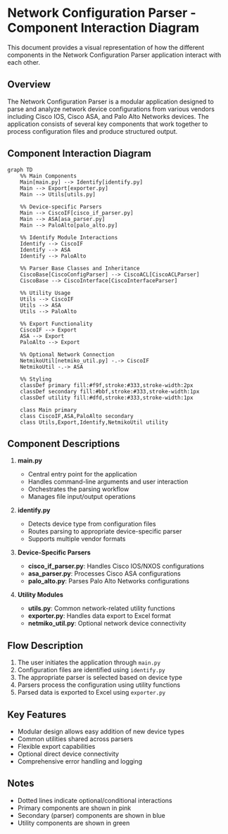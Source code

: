 # Network Configuration Parser - Component Interaction Diagram

This document provides a visual representation of how the different components in the Network Configuration Parser application interact with each other.

## Overview

The Network Configuration Parser is a modular application designed to parse and analyze network device configurations from various vendors including Cisco IOS, Cisco ASA, and Palo Alto Networks devices. The application consists of several key components that work together to process configuration files and produce structured output.

## Component Interaction Diagram

```mermaid
graph TD
    %% Main Components
    Main[main.py] --> Identify[identify.py]
    Main --> Export[exporter.py]
    Main --> Utils[utils.py]
    
    %% Device-specific Parsers
    Main --> CiscoIF[cisco_if_parser.py]
    Main --> ASA[asa_parser.py]
    Main --> PaloAlto[palo_alto.py]
    
    %% Identify Module Interactions
    Identify --> CiscoIF
    Identify --> ASA
    Identify --> PaloAlto
    
    %% Parser Base Classes and Inheritance
    CiscoBase[CiscoConfigParser] --> CiscoACL[CiscoACLParser]
    CiscoBase --> CiscoInterface[CiscoInterfaceParser]
    
    %% Utility Usage
    Utils --> CiscoIF
    Utils --> ASA
    Utils --> PaloAlto
    
    %% Export Functionality
    CiscoIF --> Export
    ASA --> Export
    PaloAlto --> Export
    
    %% Optional Network Connection
    NetmikoUtil[netmiko_util.py] -.-> CiscoIF
    NetmikoUtil -.-> ASA
    
    %% Styling
    classDef primary fill:#f9f,stroke:#333,stroke-width:2px
    classDef secondary fill:#bbf,stroke:#333,stroke-width:1px
    classDef utility fill:#dfd,stroke:#333,stroke-width:1px
    
    class Main primary
    class CiscoIF,ASA,PaloAlto secondary
    class Utils,Export,Identify,NetmikoUtil utility
```

## Component Descriptions

1. **main.py**
   - Central entry point for the application
   - Handles command-line arguments and user interaction
   - Orchestrates the parsing workflow
   - Manages file input/output operations

2. **identify.py**
   - Detects device type from configuration files
   - Routes parsing to appropriate device-specific parser
   - Supports multiple vendor formats

3. **Device-Specific Parsers**
   - **cisco_if_parser.py**: Handles Cisco IOS/NXOS configurations
   - **asa_parser.py**: Processes Cisco ASA configurations
   - **palo_alto.py**: Parses Palo Alto Networks configurations

4. **Utility Modules**
   - **utils.py**: Common network-related utility functions
   - **exporter.py**: Handles data export to Excel format
   - **netmiko_util.py**: Optional network device connectivity

## Flow Description

1. The user initiates the application through `main.py`
2. Configuration files are identified using `identify.py`
3. The appropriate parser is selected based on device type
4. Parsers process the configuration using utility functions
5. Parsed data is exported to Excel using `exporter.py`

## Key Features

- Modular design allows easy addition of new device types
- Common utilities shared across parsers
- Flexible export capabilities
- Optional direct device connectivity
- Comprehensive error handling and logging

## Notes

- Dotted lines indicate optional/conditional interactions
- Primary components are shown in pink
- Secondary (parser) components are shown in blue
- Utility components are shown in green 